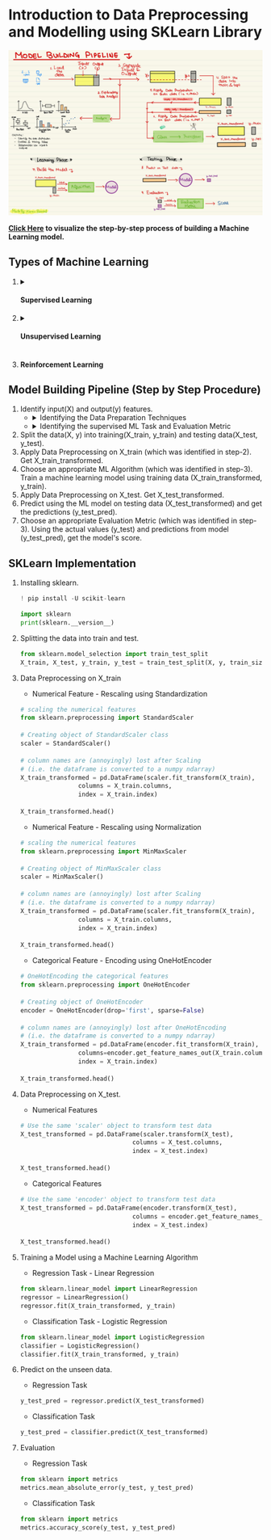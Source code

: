 # Introduction to Data Preprocessing and Modelling using SKLearn Library


<img src="1. Hands-on with sklearn/notes/model_building_pipeline.jpg">


<b>[Click Here](https://model-building-pipeline-tutorial.streamlit.app/) to visualize the step-by-step process of building a Machine Learning model.</b>

## Types of Machine Learning
<ol>
	<li><details>
		<summary><h4>Supervised Learning</h4></summary>
		<ul>
			<li>Classification Task</li>
			<li>Regression Task</li>
		</ul>
		<details>
		<summary><h5>Below Mentioned are the approaches to solve the classification and regression tasks:</h5></summary>
		<ul>
			<li><b>Distance Based Approach:</b> KNeighborsClassifier and KNeighborsRegressor</li>
			<li><b>Rule Based Approach:</b> DecisionTreeClassifier and DecisionTreeRegressor</li>
			<li><b>Probability Based Approach:</b> Naive Bayes for classification</li>
			<li><b>Boundary Based Approach:</b> LogisticRegression and SVC  for classification & LinearRegression for Regression</li>
			<li><b>Ensemble Based Approach:</b> RandomForestClassifier, GBDTClassifier, etc... for Classification & RandomForestRegressor, GBDTRegressor, etc... for Regression</li>
			<li><b>Deep Learning Based Approach:</b> ANN for Classification and ANN for Regression</li>
		</ul>
		</details>
	</details></li>
	<li><details>
		<summary><h4>Unsupervised Learning</h4></summary>
		<ul>
			<li>Clustering Task</li>
			<li>Dimensionality Reduction Task</li>
		</ul>
	</details></li>
	<li><h4>Reinforcement Learning</h4></li>
</ol>


## Model Building Pipeline (Step by Step Procedure)
1. Identify input(X) and output(y) features.
	<ul>
		<li><details>
		<summary>Identifying the Data Preparation Techniques</summary>
			- Identify the data preparation techniques by analysing the input variables (i.e. X).  
			- For Numerical Data  
				- Data Cleaning Steps - Outliers and Missing Values  
				- Feature Engineering Techniques - Standardization and Normalization  
			- For Categorical Data  
				- Data Cleaning Steps - Outliers and Missing Values  
				- Feature Engineering Techniques - One Hot Encoding / Dummy Encoding and Label Encoding  
			- For Text Data  
				- Data Cleaning Steps -  
					a. Removing Special Characters, Punctuations, etc..  
						b. Converting to lower cases  
						c. Removing Stop Words  
						d. Lemmatization / Stemming  
				- Feature Engineering Techniques(Feature Extraction or Vectorization Techniques) - Bag of Words, Term Frequency Inverse Document Frequency (TF IDF), Word2Vec, GloVe, FastText, RNN, LSTMs, GRUs, Embeddings from Language Models (ELMo), Bidirectional Encoder Representation from Transformers (BERT)  
			- For Image Data  
				- Data Cleaning Steps -   
				- Feature Engineering Techniques(Feature Extraction or Vectorization Techniques) - Flattening, Convolutional Neural Network + Flattening (architechtures like: VGGNet, AlexNet, Inception Module (GoogleNet), ResNet, MobileNet, EfficientNet, etc...), VisionTransformers  
			- Audio Data  
				- Data Cleaning Steps -   
				- Feature Engineering Techniques(Feature Extraction or Vectorization Techniques) - Mel Scaled Filter Bank, Mel Frequency Cepstral Coefficients (MFCC)  
		</details></li>
		<li><details>
		<summary>Identifying the supervised ML Task and Evaluation Metric</summary>
			- Identify the task by analysing the target variable (i.e. y).
			- For Classification:
				- Algorithm - Logistic Regression, SVC, KNeighborsClassifier, DecisionTreeClassifier, RandomForestClassifier, GBDTClassifier, etc
				- Evaluation Metric - Accuracy, Confusion Metric, Precision, Recall, ROC AUC, Log Loss, etc
			- For Regression:
				- Algorithm - Linear Regression, SVC, KNeighborsRegressor, DecisionTreeRegressor, RandomForestRegressor, GBDTRegressor, etc
				- Evaluation Metric - Mean Square Error, Root Mean Square Error, Mean Absolute Error, R Square, Adjusted R Square, etc
		</details></li>
	</ul>
4. Split the data(X, y) into training(X_train, y_train) and testing data(X_test, y_test).
5. Apply Data Preprocessing on X_train (which was identified in step-2). Get X_train_transformed.
6. Choose an appropriate ML Algorithm (which was identified in step-3). Train a machine learning model using training data (X_train_transformed, y_train).
7. Apply Data Preprocessing on X_test. Get X_test_transformed.
8. Predict using the ML model on testing data (X_test_transformed) and get the predictions (y_test_pred).
9. Choose an appropriate Evaluation Metric (which was identified in step-3). Using the actual values (y_test) and predictions from model (y_test_pred), get the model's score.

## SKLearn Implementation
1. Installing sklearn.
	```python
	! pip install -U scikit-learn
	```  
	
	```python
	import sklearn
	print(sklearn.__version__)
	```
2. Splitting the data into train and test.
	```python
	from sklearn.model_selection import train_test_split
	X_train, X_test, y_train, y_test = train_test_split(X, y, train_size=0.7, random_state=100)	
	```
3. Data Preprocessing on X_train
	- Numerical Feature - Rescaling using Standardization
	```python
	# scaling the numerical features
	from sklearn.preprocessing import StandardScaler
	
	# Creating object of StandardScaler class
	scaler = StandardScaler()

	# column names are (annoyingly) lost after Scaling
	# (i.e. the dataframe is converted to a numpy ndarray)
	X_train_transformed = pd.DataFrame(scaler.fit_transform(X_train), 
					columns = X_train.columns, 
					index = X_train.index)

	X_train_transformed.head()
	```
	- Numerical Feature - Rescaling using Normalization
	```python
	# scaling the numerical features
	from sklearn.preprocessing import MinMaxScaler
	
	# Creating object of MinMaxScaler class
	scaler = MinMaxScaler()

	# column names are (annoyingly) lost after Scaling
	# (i.e. the dataframe is converted to a numpy ndarray)
	X_train_transformed = pd.DataFrame(scaler.fit_transform(X_train), 
					columns = X_train.columns, 
					index = X_train.index)

	X_train_transformed.head()
	```
	- Categorical Feature - Encoding using OneHotEncoder
	```python
	# OneHotEncoding the categorical features
	from sklearn.preprocessing import OneHotEncoder
	
	# Creating object of OneHotEncoder
	encoder = OneHotEncoder(drop='first', sparse=False)

	# column names are (annoyingly) lost after OneHotEncoding
	# (i.e. the dataframe is converted to a numpy ndarray)
	X_train_transformed = pd.DataFrame(encoder.fit_transform(X_train), 
					columns=encoder.get_feature_names_out(X_train.columns), 
					index = X_train.index)

	X_train_transformed.head()
	```
4. Data Preprocessing on X_test.
	- Numerical Features
	```python
	# Use the same 'scaler' object to transform test data
	X_test_transformed = pd.DataFrame(scaler.transform(X_test), 
                                   columns = X_test.columns, 
                                   index = X_test.index)

	X_test_transformed.head()
	```
	- Categorical Features
	```python
	# Use the same 'encoder' object to transform test data
	X_test_transformed = pd.DataFrame(encoder.transform(X_test), 
                                   columns = encoder.get_feature_names_out(X_train.columns), 
                                   index = X_test.index)

	X_test_transformed.head()
	```
5. Training a Model using a Machine Learning Algorithm
	- Regression Task - Linear Regression
	```python
	from sklearn.linear_model import LinearRegression
	regressor = LinearRegression()
	regressor.fit(X_train_transformed, y_train)
	```
	- Classification Task - Logistic Regression
	```python
	from sklearn.linear_model import LogisticRegression
	classifier = LogisticRegression()
	classifier.fit(X_train_transformed, y_train)
	```
6. Predict on the unseen data.
	- Regression Task
	```python
	y_test_pred = regressor.predict(X_test_transformed)
	```
	- Classification Task
	```python
	y_test_pred = classifier.predict(X_test_transformed)
	```
7. Evaluation
	- Regression Task 
	```python
	from sklearn import metrics
	metrics.mean_absolute_error(y_test, y_test_pred)
	```
	- Classification Task
	```python
	from sklearn import metrics
	metrics.accuracy_score(y_test, y_test_pred)
	```
